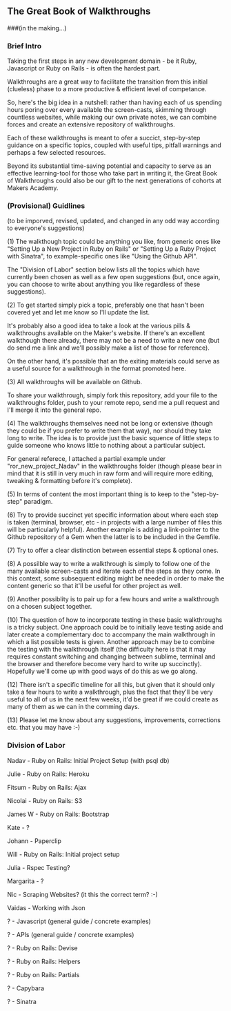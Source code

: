 ## The Great Book of Walkthroughs 
###(in the making...)

### Brief Intro

Taking the first steps in any new development domain - be it Ruby, Javascript or Ruby on Rails - is often the hardest part. 

Walkthroughs are a great way to facilitate the transition from this initial (clueless) phase to a more productive & efficient level of competance. 

So, here's the big idea in a nutshell: rather than having each of us spending hours poring over every available the screen-casts, skimming through countless websites, while making our own private notes, we can combine forces and create an extensive repository of walkthroughs.

Each of these walkthroughs is meant to ofer a succict, step-by-step guidance on a specific topics, coupled with useful tips, pitfall warnings and perhaps a few selected resources. 

Beyond its substantial time-saving potential and capacity to serve as an effective learning-tool for those who take part in writing it, the Great Book of Walkthroughs could also be our gift to the next generations of cohorts at Makers Academy.


### (Provisional) Guidlines

(to be imporved, revised, updated, and changed in any odd way according to everyone's suggestions)

(1) The walkthough topic could be anything you like, from generic ones like "Setting Up a New Project in Ruby on Rails" or "Setting Up a Ruby Project with Sinatra", to example-specific ones like "Using the Github API".

The "Division of Labor" section below lists all the topics which have currently been chosen as well as a few open suggestions (but, once again, you can choose to write about anything you like regardless of these suggestions).

(2) To get started simply pick a topic, preferably one that hasn't been covered yet and let me know so I'll update the list.

It's probably also a good idea to take a look at the various pills & walkthroughs available on the Maker's website. If there's an excellent walkthough there already, there may not be a need to write a new one (but do send me a link and we'll possibly make a list of those for reference). 

On the other hand, it's possible that an the exiting materials could serve as a useful source for a walkthrough in the format promoted here. 

(3) All walkthroughs will be available on Github. 

To share your walkthrough, simply fork this repository, add your file to the walkthroughs folder, push to your remote repo, send me a pull request and I'll merge it into the general repo.

(4) The walkthroughs themselves need not be long or extensive (though they could be if you prefer to write them that way), nor should they take long to write. The idea is to provide just the basic squence of little steps to guide someone who knows little to nothing about a particular subject.

For general referece, I attached a partial example under "ror_new_project_Nadav" in the walkthroughs folder (though please bear in mind that it is still in very much in raw form and will require more editing, tweaking & formatting before it's complete).

(5) In terms of content the most important thing is to keep to the "step-by-step" paradigm.

(6) Try to provide succinct yet specific information about where each step is taken (terminal, browser, etc - in projects with a large number of files this will be particularly helpful). Another example is adding a link-pointer to the Github repository of a Gem when the latter is to be included in the Gemfile.

(7) Try to offer a clear distinction between essential steps & optional ones.

(8) A possilble way to write a walkthrough is simply to follow one of the many available screen-casts and iterate each of the steps as they come. In this context, some subsequent editing might be needed in order to make the content generic so that it'll be useful for other project as well.

(9) Another possiblity is to pair up for a few hours and write a walkthrough on a chosen subject together.

(10) The question of how to incorporate testing in these basic walkthroughs is a tricky subject. One approach could be to initially leave testing aside and later create a complementary doc to accompany the main walkthrough in which a list possible tests is given. Another approach may be to combine the testing with the walkthrough itself (the difficulty here is that it may requires constant switching and changing between sublime, terminal and the browser and therefore become very hard to write up succinctly). Hopefully we'll come up with good ways of do this as we go along.

(12) There isn't a specific timeline for all this, but given that it should only take a few hours to write a walkthrough, plus the fact that they'll be very useful to all of us in the next few weeks, it'd be great if we could create as many of them as we can in the comming days.

(13) Please let me know about any suggestions, improvements, corrections etc. that you may have :-)


### Division of Labor

Nadav	-	Ruby on Rails: 	Initial Project Setup (with psql db)

Julie	-	Ruby on Rails:	Heroku

Fitsum	-	Ruby on Rails:	Ajax

Nicolai	-	Ruby on Rails:	S3

James W -	Ruby on Rails: Bootstrap

Kate	-	?

Johann  -  	Paperclip

Will 	- 	Ruby on Rails: Initial project setup

Julia	-	Rspec Testing?

Margarita 	- ?

Nic 	-	Scraping Websites? (it this the correct term? :-)

Vaidas	- 	Working with Json

?   	-	Javascript (general guide / concrete examples)

?   	-	APIs (general guide / concrete examples)

?   	-	Ruby on Rails: Devise

?   	- 	Ruby on Rails: Helpers

?   	- 	Ruby on Rails: Partials

?   	-	Capybara 

?    	-	Sinatra





